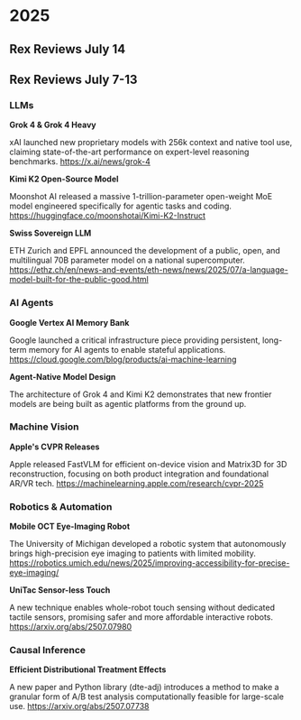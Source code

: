 # 2025

## Rex Reviews July 14

## Rex Reviews July 7-13

### LLMs

**Grok 4 & Grok 4 Heavy**

xAI launched new proprietary models with 256k context and native tool use, claiming state-of-the-art performance on expert-level reasoning benchmarks.
https://x.ai/news/grok-4

**Kimi K2 Open-Source Model**

Moonshot AI released a massive 1-trillion-parameter open-weight MoE model engineered specifically for agentic tasks and coding.
https://huggingface.co/moonshotai/Kimi-K2-Instruct

**Swiss Sovereign LLM**

ETH Zurich and EPFL announced the development of a public, open, and multilingual 70B parameter model on a national supercomputer.
https://ethz.ch/en/news-and-events/eth-news/news/2025/07/a-language-model-built-for-the-public-good.html

### AI Agents

**Google Vertex AI Memory Bank**

Google launched a critical infrastructure piece providing persistent, long-term memory for AI agents to enable stateful applications.
https://cloud.google.com/blog/products/ai-machine-learning

**Agent-Native Model Design**

The architecture of Grok 4 and Kimi K2 demonstrates that new frontier models are being built as agentic platforms from the ground up.

### Machine Vision

**Apple's CVPR Releases**

Apple released FastVLM for efficient on-device vision and Matrix3D for 3D reconstruction, focusing on both product integration and foundational AR/VR tech.
https://machinelearning.apple.com/research/cvpr-2025

### Robotics & Automation

**Mobile OCT Eye-Imaging Robot**

The University of Michigan developed a robotic system that autonomously brings high-precision eye imaging to patients with limited mobility.
https://robotics.umich.edu/news/2025/improving-accessibility-for-precise-eye-imaging/

**UniTac Sensor-less Touch**

A new technique enables whole-robot touch sensing without dedicated tactile sensors, promising safer and more affordable interactive robots.
https://arxiv.org/abs/2507.07980

### Causal Inference

**Efficient Distributional Treatment Effects**

A new paper and Python library (dte-adj) introduces a method to make a granular form of A/B test analysis computationally feasible for large-scale use.
https://arxiv.org/abs/2507.07738